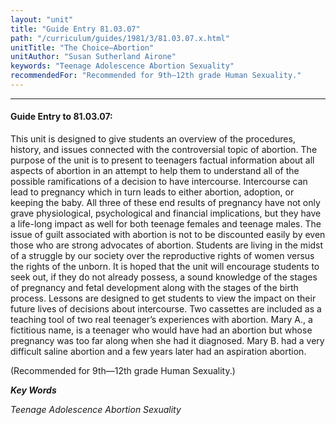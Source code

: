 ```yaml
---
layout: "unit"
title: "Guide Entry 81.03.07"
path: "/curriculum/guides/1981/3/81.03.07.x.html"
unitTitle: "The Choice—Abortion"
unitAuthor: "Susan Sutherland Airone"
keywords: "Teenage Adolescence Abortion Sexuality"
recommendedFor: "Recommended for 9th—12th grade Human Sexuality."
---
```

<body>
<hr/>
<h4>
Guide Entry to 81.03.07:
</h4>
This unit is designed to give students an overview of the procedures, history, and issues connected with the controversial topic of abortion.  The purpose of the unit is to present to teenagers factual information about all aspects of abortion in an attempt to help them to understand all of the possible ramifications of a decision to have intercourse.  Intercourse can lead to pregnancy which in turn leads to either abortion, adoption, or keeping the baby.  All three of these end results of pregnancy have not only grave physiological, psychological and financial implications, but they have a life-long impact as well for both teenage females and teenage males.  The issue of guilt associated with abortion is not to be discounted easily by even those who are strong advocates of abortion.  Students are living in the midst of a struggle by our society over the reproductive rights of women versus the rights of the unborn.  It is hoped that the unit will encourage students to seek out, if they do not already possess, a sound knowledge of the stages of pregnancy and fetal development along with the stages of the birth process.  Lessons are designed to get students to view the impact on their future lives of decisions about intercourse.  Two cassettes are included as a teaching tool of two real teenager’s experiences with abortion.  Mary A., a fictitious name, is a teenager who would have had an abortion but whose pregnancy was too far along when she had it diagnosed.  Mary B.  had a very difficult saline abortion and a few years later had an aspiration abortion.
<p>
(Recommended for 9th—12th grade Human Sexuality.)
</p>
<p>
<b>
<i>
Key Words
</i>
</b>
<br/>
</p>
<p>
<i>
Teenage Adolescence Abortion Sexuality
</i>
</p>
</body>